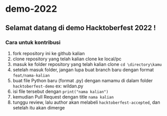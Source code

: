# demo-2022

## Selamat datang di demo Hacktoberfest 2022 !
### Cara untuk kontribusi 
1. fork repository ini ke github kalian
2. clone repository yang telah kalian clone ke local/pc
3. masuk ke folder repository yang telah kalian clone `cd \directory\kamu`
4. setelah masuk folder, jangan lupa buat branch baru dengan format `feat/nama-kalian`
5. buat file Python baru (format .py) dengan namamu di dalam folder `hacktoberfest-demo` ex: wildan.py
6. isi file tersebut dengan `print("nama kalian")`
7. kemudian Pull Request dengan title `nama kalian`
8. tunggu review, lalu author akan melabeli `hacktoberfest-accepted`, dan setelah itu akan dimerge
